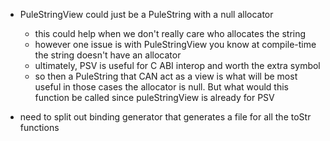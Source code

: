 - PuleStringView could just be a PuleString with a null allocator
  - this could help when we don't really care who allocates the string
  - however one issue is with PuleStringView you know at compile-time the
      string doesn't have an allocator
  - ultimately, PSV is useful for C ABI interop and worth the extra symbol
  - so then a PuleString that CAN act as a view is what will be most useful
     in those cases the allocator is null. But what would this function
     be called since puleStringView is already for PSV


- need to split out binding generator that generates a file for all
    the toStr functions

